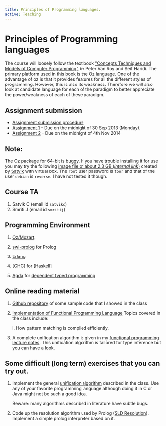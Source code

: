 ```yaml
---
title: Principles of Programming languages.
active: Teaching
---
```

# Principles of Programming languages

The course will loosely follow the text book
["Concepts Techniques and Models of Computer Programming"][textbook]
by Peter Van Roy and Seif Haridi. The primary platform used in this
book is the Oz language. One of the advantage of oz is that it
provides features for all the different styles of
programming. However, this is also its weakness. Therefore we will
also look at candidate language for each of the paradigm to better
appreciate the power/weakness of each of these paradigm.

## Assignment submission

* [Assignment submission procedure](./submission)
* [Assignment 1][assignment1] - Due on the midnight of 30 Sep 2013
  (Monday).
* [Assignment 2][assignment2] - Due on the midnight of 4th Nov 2014

## Note:

The Oz package for 64-bit is buggy. If you have trouble installing it
for use you may try the following
[image file of about 2.3 GB (*internal link*)][image-file] created by
[Satvik] with virtual box. The `root` user password is `toor` and that
of the user `debian` is `reverse`. I have not tested it though.

## Course TA

1. Satvik C (email id `satvikc`)
2. Smriti J (email id `smritij`)

## Programming Environment

1. [Oz/Mozart][mozart].

2. [swi-prolog] for Prolog

3. [Erlang]

4. [GHC] for [Haskell]

5. [Agda] for [dependent typed programming][dt]

## Online reading material

1. [Github repository][sample-code] of some sample code that I showed
in the class

2. [Implementation of Functional Programming Language][funimplement]
   Topics covered in the class include:

    i. How pattern matching is compiled efficiently.


3. A complete unification algorithm is given in my
   [functional programming lecture notes][fp-notes]. This unification
   algorithm is tailored for type inference but you can have a look.


## Some difficult (long term) exercises that you can try out.

1. Implement the general [unification algorithm]  described in the
   class. Use any of your favorite programming language although doing
   it in C or Java might not be such a good idea.

   Beware: many algorithms described in literature have subtle bugs.

2. Code up the resolution algorithm used by Prolog
   ([SLD Resolution][sld]). Implement a simple prolog interpreter
   based on it.

[sample-code]: <https://github.com/piyush-kurur/sample-code/>
[sld]: <http://en.wikipedia.org/wiki/SLD_resolution> "SLD Resolution"

[fp-notes]: </teaching/cs653/notes/lecture-at-a-time.html>

[unification algorithm]:
       <http://en.wikipedia.org/wiki/Unification_(computer_science)>
       "SLD Resolution"

[erlang]: <http://erlang.org> "Erlang"
[funimplement]:
    <http://research.microsoft.com/en-us/um/people/simonpj/papers/slpj-book-1987/>
	"Implementation of Functional Programming Language"
[mozart]:     <http://www.mozart-oz.org/>  "The Mozart Programming System"
[swi-prolog]: <http://www.swi-prolog.org/> "SWI-prolog home"
[agda]: <http://wiki.portal.chalmers.se/agda/pmwiki.php> "Agda Homepage/Wiki"
[dt]: <https://en.wikipedia.org/wiki/Dependent_type> "Dependent types Wikipedia"
[textbook]: <http://www.info.ucl.ac.be/~pvr/book.html>
[image-file]: <http://ppk.cse.iitk.ac.in/ppk/cs350/virtual-image.7z> "Linux Image file"
[satvik]: <http://cse.iitk.ac.in/users/satvikc> "Satvik's homepage"

[assignment1]: <https://github.com/piyush-kurur/sample-code/blob/master/assignments/delhi-metro/delhi-metro.pl>
      "Assignment 1: Delhi Metro"

[assignment2]: <https://github.com/piyush-kurur/sample-code/blob/assignment/assignments/traffic/controller.erl>
